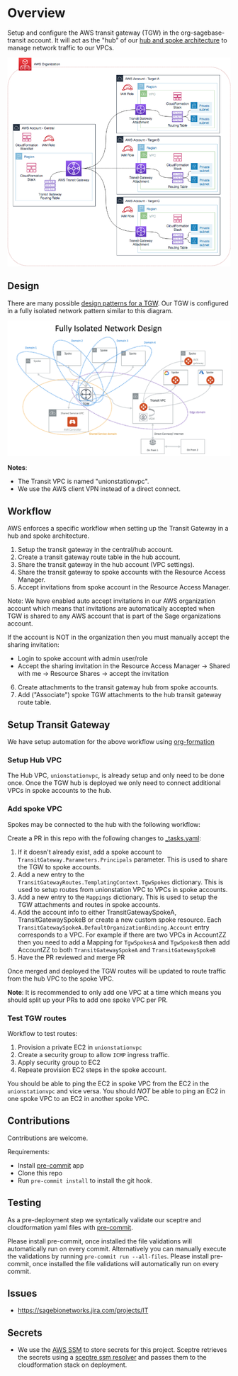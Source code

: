 # Overview
Setup and configure the AWS transit gateway (TGW) in the org-sagebase-transit account.
It will act as the "hub" of our [hub and spoke architecture][1] to manage network
traffic to our VPCs.

![alt text][architecture]

## Design
There are many possible [design patterns for a TGW][2].  Our TGW is configured in a fully
isolated network pattern similar to this diagram.

![alt text][fully_isolated_network_design]

__Notes__:
* The Transit VPC is named "unionstationvpc".
* We use the AWS client VPN instead of a direct connect.


## Workflow
AWS enforces a specific workflow when setting up the Transit Gateway in a hub
and spoke architecture.

1. Setup the transit gateway in the central/hub account.
2. Create a transit gateway route table in the hub account.
3. Share the transit gateway in the hub account (VPC settings).
4. Share the transit gateway to spoke accounts with the Resource Access Manager.
5. Accept invitations from spoke account in the Resource Access Manager.

Note: We have enabled auto accept invitations in our AWS organization account which
means that invitations are automatically accepted when TGW is shared to any AWS account
that is part of the Sage organizations account.

If the account is NOT in the organization then you must manually accept the sharing invitation:
* Login to spoke account with admin user/role
* Accept the sharing invitation in the Resource Access Manager -> Shared with me ->
Resource Shares -> accept the invitation

6. Create attachments to the transit gateway hub from spoke accounts.
7. Add ("Associate") spoke TGW attachments to the hub transit gateway route table.

## Setup Transit Gateway
We have setup automation for the above workflow using [org-formation][3]

### Setup Hub VPC
The Hub VPC, `unionstationvpc`, is already setup and only need to be done once.
Once the TGW hub is deployed we only need to connect additional VPCs in spoke accounts
to the hub.

### Add spoke VPC
Spokes may be connected to the hub with the following workflow:

Create a PR in this repo with the following changes to [_tasks.yaml](_tasks.yaml):
1. If it doesn't already exist, add a spoke account to `TransitGateway.Parameters.Principals` parameter.
This is used to share the TGW to spoke accounts.
2. Add a new entry to the `TransitGatewayRoutes.TemplatingContext.TgwSpokes` dictionary.
This is used to setup routes from unionstation VPC to VPCs in spoke accounts.
3. Add a new entry to the `Mappings` dictionary.  This is used to setup the TGW attachments
and routes in spoke accounts.
4. Add the account info to either TransitGatewaySpokeA, TransitGatewaySpokeB or create a new custom
   spoke resource.  Each `TransitGatewaySpokeA.DefaultOrganizationBinding.Account` entry corresponds
   to a VPC. For example if there are two VPCs in AccountZZ then you need to add a Mapping for
   `TgwSpokesA` and `TgwSpokesB` then add AccountZZ to both `TransitGatewaySpokeA` and
   `TransitGatewaySpokeB`
5. Have the PR reviewed and merge PR

Once merged and deployed the TGW routes will be updated to route traffic from the
hub VPC to the spoke VPC.

__Note__: It is recommended to only add one VPC at a time which means you should split up your PRs to add one spoke VPC per PR.

### Test TGW routes

Workflow to test routes:
1. Provision a private EC2 in `unionstationvpc`
2. Create a security group to allow `ICMP` ingress traffic.
3. Apply security group to EC2
4. Repeate provision EC2 steps in the spoke account.

You should be able to ping the EC2 in spoke VPC from the EC2 in the `unionstationvpc` and vice versa.
You should *NOT* be able to ping an EC2 in one spoke VPC to an EC2 in another spoke VPC.

## Contributions
Contributions are welcome.

Requirements:
* Install [pre-commit](https://pre-commit.com/#install) app
* Clone this repo
* Run `pre-commit install` to install the git hook.

## Testing
As a pre-deployment step we syntatically validate our sceptre and
cloudformation yaml files with [pre-commit](https://pre-commit.com).

Please install pre-commit, once installed the file validations will
automatically run on every commit.  Alternatively you can manually
execute the validations by running `pre-commit run --all-files`.
Please install pre-commit, once installed the file validations will
automatically run on every commit.

## Issues
* https://sagebionetworks.jira.com/projects/IT

## Secrets
* We use the [AWS SSM](https://docs.aws.amazon.com/systems-manager/latest/userguide/systems-manager-paramstore.html)
to store secrets for this project.  Sceptre retrieves the secrets using
a [sceptre ssm resolver](https://github.com/cloudreach/sceptre/tree/v1/contrib/ssm-resolver)
and passes them to the cloudformation stack on deployment.


[architecture]: transit-gateway-arch.png "hub and spoke architecture"
[fully_isolated_network_design]: fully_isolated_network_design.png  "fully isolated network design"
[1]: https://aws.amazon.com/blogs/networking-and-content-delivery/automating-aws-transit-gateway-attachments-to-a-transit-gateway-in-a-central-account        "hub and spoke architecture"
[2]: https://docs.aviatrix.com/HowTos/tgw_design_patterns.html "tgw design patterns"
[3]: https://github.com/org-formation/org-formation-cli "org-formation"
